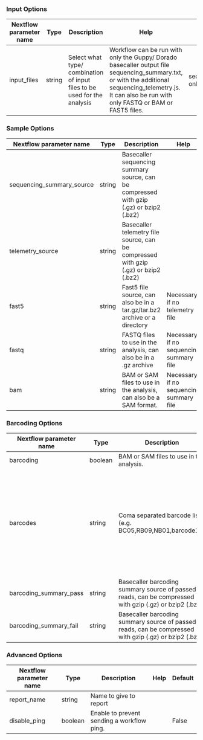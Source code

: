 ### Input Options

| Nextflow parameter name  | Type | Description | Help | Default |
|--------------------------|------|-------------|------|---------|
| input_files | string | Select what type/ combination of input files to be used for the analysis | Workflow can be run with only the Guppy/ Dorado basecaller output file sequencing_summary.txt, or with the additional sequencing_telemetry.js. It can also be run with only FASTQ or BAM or FAST5 files.  | sequencing_summary.txt only |

### Sample Options

| Nextflow parameter name  | Type | Description | Help | Default |
|--------------------------|------|-------------|------|---------|
| sequencing_summary_source | string | Basecaller sequencing summary source, can be compressed with gzip (.gz) or bzip2 (.bz2) |  |  |
| telemetry_source | string |  Basecaller telemetry file source, can be compressed with gzip (.gz) or bzip2 (.bz2) |  | |
| fast5 | string |Fast5 file source, can also be in a tar.gz/tar.bz2 archive or a directory | Necessary if no telemetry file |  |
| fastq | string | FASTQ files to use in the analysis, can also be in a .gz archive | Necessary if no sequencing summary file |  |
| bam | string | BAM or SAM files to use in the analysis, can also be a SAM format. | Necessary if no sequencing summary file |  |

### Barcoding Options

| Nextflow parameter name  | Type | Description | Help | Default |
|--------------------------|------|-------------|------|---------|
| barcoding | boolean | BAM or SAM files to use in the analysis. |  | False |
| barcodes | string | Coma separated barcode list (e.g. BC05,RB09,NB01,barcode10) | ToulligQC handle the following naming schemes: BCXX, RBXX, NBXX and barcodeXX where XX is the number of the barcode |  |
| barcoding_summary_pass | string | Basecaller barcoding summary source of passed reads, can be compressed with gzip (.gz) or bzip2 (.bz2). |  |  |
| barcoding_summary_fail | string | Basecaller barcoding summary source of passed reads, can be compressed with gzip (.gz) or bzip2 (.bz2). |  |  |

### Advanced Options

| Nextflow parameter name  | Type | Description | Help | Default |
|--------------------------|------|-------------|------|---------|
| report_name | string | Name to give to report |  |  |
| disable_ping | boolean | Enable to prevent sending a workflow ping. |  | False |